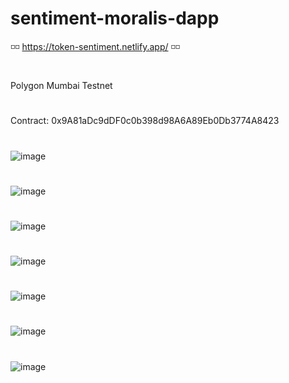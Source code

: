 # sentiment-moralis-dapp

◽◽ https://token-sentiment.netlify.app/ ◽◽
#
Polygon Mumbai Testnet
#
Contract: 0x9A81aDc9dDF0c0b398d98A6A89Eb0Db3774A8423
#
![image](https://user-images.githubusercontent.com/38008294/172169652-504ea203-9d92-4a6d-bb34-a80bec8efebd.png)
#
![image](https://user-images.githubusercontent.com/38008294/172169826-60d2789c-afb4-4fa8-ad76-298f16d3f9d1.png)
#
![image](https://user-images.githubusercontent.com/38008294/172170257-e5f4d1de-bf17-4aac-a7ed-31b8bc398488.png)
#
![image](https://user-images.githubusercontent.com/38008294/172170387-e04a38f0-9f3e-4208-a8d7-9daefa094d4e.png)
#
![image](https://user-images.githubusercontent.com/38008294/172170518-87a5aa49-99df-4d5b-98cd-c5f04f89199a.png)
#
![image](https://user-images.githubusercontent.com/38008294/172170671-8daa46f4-8d5c-4126-b395-e67ddffdafd9.png)
#
![image](https://user-images.githubusercontent.com/38008294/172176805-26dcbf19-96f6-413c-ae10-6180dfbaa6fa.png)
